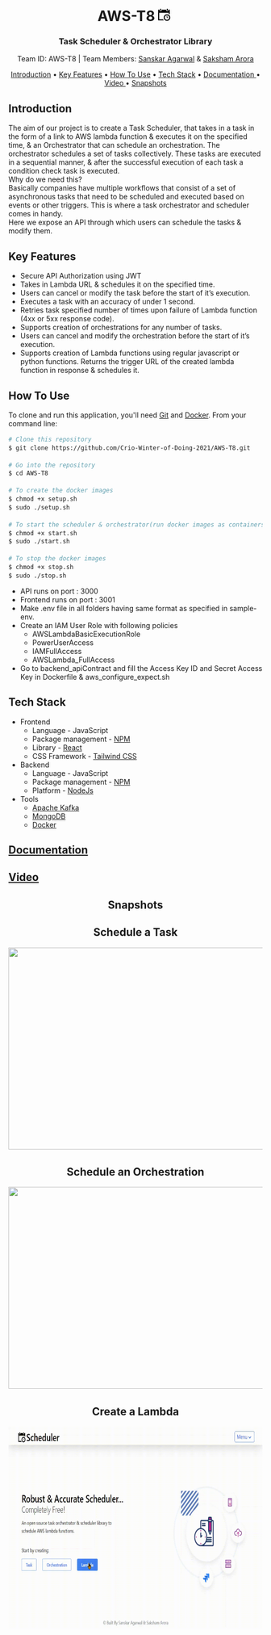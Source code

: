 <h1 align="center">
AWS-T8 <svg xmlns="http://www.w3.org/2000/svg" width="30" height="28" viewBox="0 0 30 21"><path d="M17 3v-2c0-.552.447-1 1-1s1 .448 1 1v2c0 .552-.447 1-1 1s-1-.448-1-1zm-12 1c.553 0 1-.448 1-1v-2c0-.552-.447-1-1-1-.553 0-1 .448-1 1v2c0 .552.447 1 1 1zm13 13v-3h-1v4h3v-1h-2zm-5 .5c0 2.481 2.019 4.5 4.5 4.5s4.5-2.019 4.5-4.5-2.019-4.5-4.5-4.5-4.5 2.019-4.5 4.5zm11 0c0 3.59-2.91 6.5-6.5 6.5s-6.5-2.91-6.5-6.5 2.91-6.5 6.5-6.5 6.5 2.91 6.5 6.5zm-14.237 3.5h-7.763v-13h19v1.763c.727.33 1.399.757 2 1.268v-9.031h-3v1c0 1.316-1.278 2.339-2.658 1.894-.831-.268-1.342-1.111-1.342-1.984v-.91h-9v1c0 1.316-1.278 2.339-2.658 1.894-.831-.268-1.342-1.111-1.342-1.984v-.91h-3v21h11.031c-.511-.601-.938-1.273-1.268-2z"/></svg>
</h1>

<h3 align="center">Task Scheduler & Orchestrator Library</h3>
<p align="center">Team ID: AWS-T8 | Team Members: <a href="https://github.com/Sanskar31" target="_blank">Sanskar Agarwal</a> &amp; <a href="https://github.com/saksham20189575" target="_blank">Saksham Arora</a></p>

<p align="center">
  <a href="#introduction">Introduction</a> •
  <a href="#key-features">Key Features</a> •
  <a href="#how-to-use">How To Use</a> •
  <a href="#tech-stack">Tech Stack</a> •
  <a href="#documentation">Documentation </a> •
  <a href="#video">Video </a> •
  <a href="#snapshots">Snapshots</a>
</p>

## Introduction

The aim of our project is to create a Task Scheduler, that takes in a task in the form of a link to AWS lambda function & executes it on the specified time, & an Orchestrator that can schedule an orchestration. The orchestrator schedules a set of tasks collectively. These tasks are executed in a sequential manner, & after the successful execution of each task a condition check task is executed.
<br/>
Why do we need this? <br/>
Basically companies have multiple workflows that consist of a set of asynchronous tasks that need to be scheduled and executed based on events or other triggers. This is where a task orchestrator and scheduler comes in handy. <br/>
Here we expose an API through which users can schedule the tasks & modify them.

## Key Features

- Secure API Authorization using JWT
- Takes in Lambda URL & schedules it on the specified time.
- Users can cancel or modify the task before the start of it’s execution.
- Executes a task with an accuracy of under 1 second.
- Retries task specified number of times upon failure of Lambda function (4xx or 5xx response code).
- Supports creation of orchestrations for any number of tasks.
- Users can cancel and modify the orchestration before the start of it’s execution.
- Supports creation of Lambda functions using regular javascript or python functions. Returns the trigger URL of the created lambda function in response & schedules it.

## How To Use

To clone and run this application, you'll need [Git](https://git-scm.com) and [Docker](https://www.docker.com/products/docker-desktop). From your command line:

```bash
# Clone this repository
$ git clone https://github.com/Crio-Winter-of-Doing-2021/AWS-T8.git

# Go into the repository
$ cd AWS-T8

# To create the docker images
$ chmod +x setup.sh
$ sudo ./setup.sh

# To start the scheduler & orchestrator(run docker images as containers)
$ chmod +x start.sh
$ sudo ./start.sh

# To stop the docker images
$ chmod +x stop.sh
$ sudo ./stop.sh
```

- API runs on port : 3000 <br>
- Frontend runs on port : 3001 <br>
- Make .env file in all folders having same format as specified in sample-env.
- Create an IAM User Role with following policies
  - AWSLambdaBasicExecutionRole
  - PowerUserAccess
  - IAMFullAccess
  - AWSLambda_FullAccess
- Go to backend_apiContract and fill the Access Key ID and Secret Access Key in Dockerfile & aws_configure_expect.sh

## Tech Stack

- Frontend
  - Language - JavaScript
  - Package management - [NPM](https://www.npmjs.com/)
  - Library - [React](https://reactjs.org/)
  - CSS Framework - [Tailwind CSS](https://tailwindcss.com/)
- Backend
  - Language - JavaScript
  - Package management - [NPM](https://www.npmjs.com/)
  - Platform - [NodeJs](https://nodejs.org/en/)
- Tools
  - [Apache Kafka](https://kafka.apache.org/)
  - [MongoDB](https://www.mongodb.com/)
  - [Docker](https://www.docker.com/)

## [Documentation](https://docs.google.com/document/d/1Bhax3or9FEDsO5VVvSC2KEXrrg6DDOS7OGVB39NcO_Y/edit) 

## [Video](https://drive.google.com/file/d/1f9guL8U9r3a5WTgl0gxXvD4O2CA-FpBu/view)

<div align="center">

## Snapshots

## Schedule a Task

<img src="Demo/task.gif" width=708 height=400>

## Schedule an Orchestration

<img src="Demo/orchestrator.gif" width=708 height=400>

## Create a Lambda

<img src="Demo/lambda.gif" width=708 height=400>
</div>
